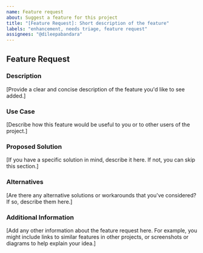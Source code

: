 ```yaml
---
name: Feature request
about: Suggest a feature for this project
title: "[Feature Request]: Short description of the feature"
labels: "enhancement, needs triage, feature request"
assignees: "@dileepabandara"
---
```


## Feature Request

### Description

[Provide a clear and concise description of the feature you'd like to see added.]

### Use Case

[Describe how this feature would be useful to you or to other users of the project.]

### Proposed Solution

[If you have a specific solution in mind, describe it here. If not, you can skip this section.]

### Alternatives

[Are there any alternative solutions or workarounds that you've considered? If so, describe them here.]

### Additional Information

[Add any other information about the feature request here. For example, you might include links to similar features in other projects, or screenshots or diagrams to help explain your idea.]
